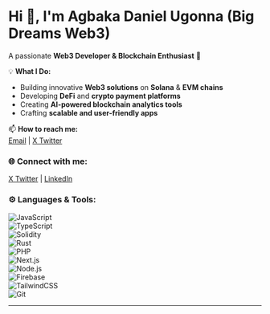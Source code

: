 # Hi 👋, I'm Agbaka Daniel Ugonna (Big Dreams Web3)

A passionate **Web3 Developer & Blockchain Enthusiast** 🚀  

💡 **What I Do:**  
- Building innovative **Web3 solutions** on **Solana** & **EVM chains**  
- Developing **DeFi** and **crypto payment platforms**  
- Creating **AI-powered blockchain analytics tools**  
- Crafting **scalable and user-friendly apps**  

📫 **How to reach me:**  
[Email](mailto:99craftson@gmail.com) | [X Twitter](https://twitter.com/0xbigdream)  

### 🌐 Connect with me:  
[X Twitter](https://twitter.com/0xbigdream) | [LinkedIn](https://linkedin.com/)  

### ⚙️ Languages & Tools:  

![JavaScript](https://img.shields.io/badge/JavaScript-F7DF1E?style=for-the-badge&logo=javascript&logoColor=black)  
![TypeScript](https://img.shields.io/badge/TypeScript-007ACC?style=for-the-badge&logo=typescript&logoColor=white)  
![Solidity](https://img.shields.io/badge/Solidity-363636?style=for-the-badge&logo=solidity&logoColor=white)  
![Rust](https://img.shields.io/badge/Rust-000000?style=for-the-badge&logo=rust&logoColor=white)  
![PHP](https://img.shields.io/badge/PHP-777BB4?style=for-the-badge&logo=php&logoColor=white)  
![Next.js](https://img.shields.io/badge/Next.js-000000?style=for-the-badge&logo=nextdotjs&logoColor=white)  
![Node.js](https://img.shields.io/badge/Node.js-43853D?style=for-the-badge&logo=node.js&logoColor=white)  
![Firebase](https://img.shields.io/badge/Firebase-FFCA28?style=for-the-badge&logo=firebase&logoColor=black)  
![TailwindCSS](https://img.shields.io/badge/TailwindCSS-38B2AC?style=for-the-badge&logo=tailwindcss&logoColor=white)  
![Git](https://img.shields.io/badge/Git-F05032?style=for-the-badge&logo=git&logoColor=white)  

---
